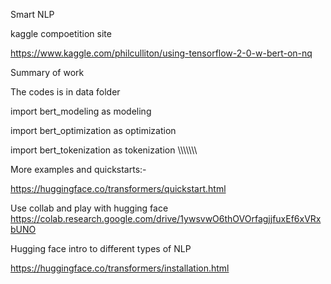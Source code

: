 Smart NLP


kaggle compoetition site 

https://www.kaggle.com/philculliton/using-tensorflow-2-0-w-bert-on-nq


Summary of work 

The codes is in data folder

import bert_modeling as modeling

import bert_optimization as optimization

import bert_tokenization as tokenization
\\\\\\\\\\\\\\

More examples and quickstarts:-

https://huggingface.co/transformers/quickstart.html


Use collab and play with hugging face 
https://colab.research.google.com/drive/1ywsvwO6thOVOrfagjjfuxEf6xVRxbUNO

Hugging face intro to different types of NLP

https://huggingface.co/transformers/installation.html





